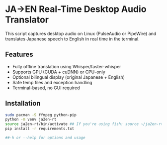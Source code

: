 # JA→EN Real-Time Desktop Audio Translator

This script captures desktop audio on Linux (PulseAudio or PipeWire) and translates Japanese speech to English in real time in the terminal.

## Features
- Fully offline translation using Whisper/faster-whisper
- Supports GPU (CUDA + cuDNN) or CPU-only
- Optional bilingual display (original Japanese + English)
- Safe temp files and exception handling
- Terminal-based, no GUI required

## Installation

```bash
sudo pacman -S ffmpeg python-pip
python -m venv ja2en-rt
source ja2en-rt/bin/activate ## If you're using fish: source ~/ja2en-rt/bin/activate.fish
pip install -r requirements.txt

##-h or --help for options and usage
